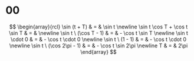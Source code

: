 # 00

$$
\begin{array}{rcl}
\sin (t + T) & = & \sin t \newline
\sin t \cos T + \cos t \sin T & = & \newline
\sin t \ (\cos T - 1) & = & - \cos t \sin T \newline
\sin t \cdot 0 & = & - \cos t \cdot 0 \newline
\sin t \ (1 - 1) & = & - \cos t \cdot 0 \newline
\sin t \ (\cos 2\pi - 1) & = & - \cos t \sin 2\pi \newline
T & = & 2\pi
\end{array}
$$
